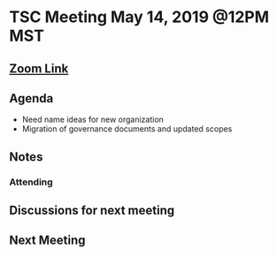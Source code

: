 # TSC Meeting May 14, 2019 @12PM MST

## [Zoom Link](https://zoom.us/j/346461536)

## Agenda

- Need name ideas for new organization
- Migration of governance documents and updated scopes

## Notes

### Attending

## Discussions for next meeting

## Next Meeting
